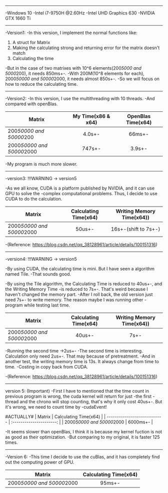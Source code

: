 __________________________________________
-Windows 10
-Intel i7-9750H @2.60Hz
-Intel UHD Graphics 630
-NVIDIA GTX 1660 Ti
__________________________________________
-Version1:
-In this version, I implement the normal functions like:
1. A struct for Matrix
2. Making the calculating strong and returning error for the matrix doesn't match
3. Calculating the time

-But in the case of two matrixes with 10^6 elements(200*5000 and 5000*200), it needs 850ms+-.
-With 200M(10^8 elements for each), 2000*50000 and 50000*2000, it needs almost 850s+-.
-So we will focus on how to reduce the calculating time.

------------------------------------------------------------------------------------------------------

-Version2:
-In this version, I use the multithreading with 10 threads.
-And compared with openBlas.

|           Matrix             |   My Time(x86 & x64)   |   OpenBlas Time(x64)     |
| ---------------------------- | :--------------------: | :----------------------: |
|   200*50000 and 50000*200    |        4.0s+-          |        66ms+-            |
|  2000*50000 and 50000*2000   |        747s+-          |        3.9s+-            |

-My program is much more slower.

------------------------------------------------------------------------------------------------------

-version3:  !!!WARNING -> version5

-As we all know, CUDA is a platform published by NVIDIA, and it can use GPU to solve the 
-complex computational problems. Thus, I decide to use CUDA to do the calculation.

|           Matrix             |   Calculating Time(x64)  |   Writing Memory Time(x64))  |
| ---------------------------- | :----------------------: | :--------------------------: |
|  2000*50000 and 50000*2000   |          50us+-          |      16s+-(shift to 7s+-)    |

-(Reference: https://blog.csdn.net/qq_38128961/article/details/100151316)

------------------------------------------------------------------------------------------------------

-version4:   !!!WARNING -> version5

-By using CUDA, the calculating time is mini. But I have seen a algorithm named Tile.
-That sounds good.

-By using the Tile algorithm, the Calculating Time is reduced to 40us+-, and the Writing Memory Time
-is reduced to 7s+-. That's weird because I haven't changed the memory part.
-After I roll back, the old version just need 7s+- to write memory. The reason maybe I was running other
-program while testing last time. 


|           Matrix             |   Calculating Time(x64)  |   Writing Memory Time(x64))  |
| ---------------------------- | :----------------------: | :--------------------------: |
|  2000*50000 and 50000*2000   |          40us+-          |             7s+-             |

-Running the second time                  ->2us+-
-The second time is interesting. Calculation only need 2us+-. That may because of pretreatment.
-And in another test, the writing memory time is 13s. It always change from time to time. 
-Costing in copy back from CUDA.

-(Reference: https://blog.csdn.net/qq_38128961/article/details/100151316)

------------------------------------------------------------------------------------------------------

version 5:  (Important)
-First I have to mentioned that the time count in previous program is wrong, the cuda kernel will return for just -the first
-thread and the chrono will stop counting, that's why it only cost 40us+-. But it's wrong, we need to count time by -cudaEvent!

#ACTUALLY#
|           Matrix             |   Calculating Time(x64)  |
| ---------------------------- | :----------------------: |
|  2000*50000 and 50000*2000   |         6000ms+-         |                     

-It seems slower than openBlas, I think it is because my kernel fuction is not as good as their optimization.
-But comparing to my original, it is faster 125 times.

------------------------------------------------------------------------------------------------------

-Version 6:
-This time I decide to use the cuBlas, and it has completely find out the computing power of GPU.

|           Matrix             |   Calculating Time(x64)  |
| ---------------------------- | :----------------------: |
|  2000*50000 and 50000*2000   |           95ms+-         | 
